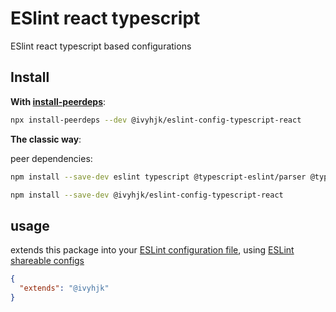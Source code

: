 # ESlint react typescript

ESlint react typescript based configurations

## Install

**With [install-peerdeps](https://github.com/nathanhleung/install-peerdeps)**:

```sh
npx install-peerdeps --dev @ivyhjk/eslint-config-typescript-react
```

**The classic way**:

peer dependencies:

```sh
npm install --save-dev eslint typescript @typescript-eslint/parser @typescript-eslint/eslint-plugin eslint-plugin-import-length eslint-plugin-import eslint-plugin-simple-import-sort eslint-plugin-promise eslint-plugin-standard eslint-plugin-node eslint-config-standard eslint-config-semistandard eslint-config-react-app babel-eslint eslint-plugin-flowtype eslint-plugin-jsx-a11y eslint-plugin-react eslint-plugin-react-hooks @ivyhjk/eslint-config-typescript
```

```sh
npm install --save-dev @ivyhjk/eslint-config-typescript-react
```

## usage

extends this package into your [ESLint configuration file](https://eslint.org/docs/user-guide/configuring#extending-configuration-files),
using [ESLint shareable configs](https://eslint.org/docs/developer-guide/shareable-configs)

```json
{
  "extends": "@ivyhjk"
}
```

